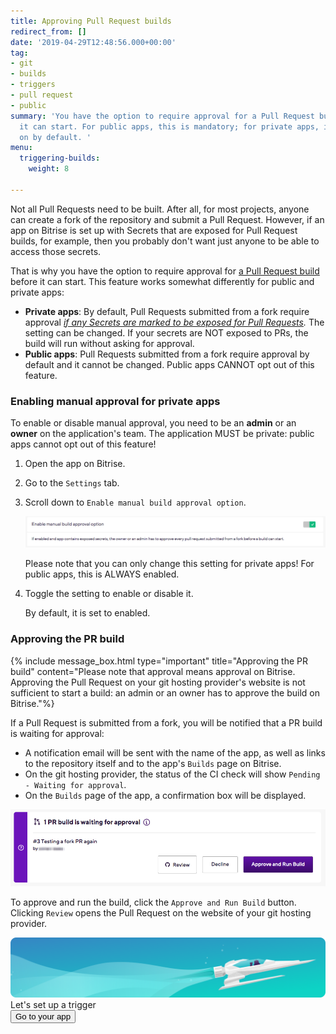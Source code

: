 ```yaml
---
title: Approving Pull Request builds
redirect_from: []
date: '2019-04-29T12:48:56.000+00:00'
tag:
- git
- builds
- triggers
- pull request
- public
summary: 'You have the option to require approval for a Pull Request build before
  it can start. For public apps, this is mandatory; for private apps, it is turned
  on by default. '
menu:
  triggering-builds:
    weight: 8

---
```

Not all Pull Requests need to be built. After all, for most projects, anyone can create a fork of the repository and submit a Pull Request. However, if an app on Bitrise is set up with Secrets that are exposed for Pull Request builds, for example, then you probably don't want just anyone to be able to access those secrets.

That is why you have the option to require approval for [a Pull Request build](/builds/triggering-builds/trigger-pull-request/) before it can start. This feature works somewhat differently for public and private apps:

* **Private apps**: By default, Pull Requests submitted from a fork require approval [_if any Secrets are marked to be exposed for Pull Requests_](/builds/env-vars-secret-env-vars/#editing-a-secret-env-var)_._ The setting can be changed. If your secrets are NOT exposed to PRs, the build will run without asking for approval.
* **Public apps**: Pull Requests submitted from a fork require approval by default and it cannot be changed. Public apps CANNOT opt out of this feature.

### Enabling manual approval for private apps

To enable or disable manual approval, you need to be an **admin** or an **owner** on the application's team. The application MUST be private: public apps cannot opt out of this feature!

1. Open the app on Bitrise.
2. Go to the `Settings` tab.
3. Scroll down to `Enable manual build approval option`.

   ![](/img/setting-enable-1.png)

   Please note that you can only change this setting for private apps! For public apps, this is ALWAYS enabled.
4. Toggle the setting to enable or disable it.

   By default, it is set to enabled.

### Approving the PR build

{% include message_box.html type="important" title="Approving the PR build" content="Please note that approval means approval on Bitrise. Approving the Pull Request on your git hosting provider's website is not sufficient to start a build: an admin or an owner has to approve the build on Bitrise."%}

If a Pull Request is submitted from a fork, you will be notified that a PR build is waiting for approval:

* A notification email will be sent with the name of the app, as well as links to the repository itself and to the app's `Builds` page on Bitrise.
* On the git hosting provider, the status of the CI check will show `Pending - Waiting for approval`.
* On the `Builds` page of the app, a confirmation box will be displayed.

![](/img/waiting-for-approval-2.png)

To approve and run the build, click the `Approve and Run Build` button. Clicking `Review` opens the Pull Request on the website of your git hosting provider.

<div class="banner">
	<img src="/assets/images/banner-bg-888x170.png" style="border: none;">
	<div class="deploy-text">Let's set up a trigger</div>
	<a target="_blank" href="https://app.bitrise.io/dashboard/builds"><button class="button">Go to your app</button></a>
</div>